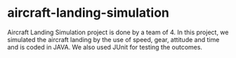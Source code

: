 # aircraft-landing-simulation
Aircraft Landing Simulation project is done by a team of 4. In this project, we simulated the aircraft landing by the use of speed, gear, attitude and time and is coded in JAVA. We also used JUnit for testing the outcomes.
